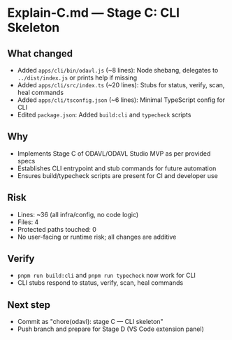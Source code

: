 # Explain-C.md — Stage C: CLI Skeleton

## What changed
- Added `apps/cli/bin/odavl.js` (~8 lines): Node shebang, delegates to `../dist/index.js` or prints help if missing
- Added `apps/cli/src/index.ts` (~20 lines): Stubs for status, verify, scan, heal commands
- Added `apps/cli/tsconfig.json` (~6 lines): Minimal TypeScript config for CLI
- Edited `package.json`: Added `build:cli` and `typecheck` scripts

## Why
- Implements Stage C of ODAVL/ODAVL Studio MVP as per provided specs
- Establishes CLI entrypoint and stub commands for future automation
- Ensures build/typecheck scripts are present for CI and developer use

## Risk
- Lines: ~36 (all infra/config, no code logic)
- Files: 4
- Protected paths touched: 0
- No user-facing or runtime risk; all changes are additive

## Verify
- `pnpm run build:cli` and `pnpm run typecheck` now work for CLI
- CLI stubs respond to status, verify, scan, heal commands

## Next step
- Commit as "chore(odavl): stage C — CLI skeleton"
- Push branch and prepare for Stage D (VS Code extension panel)
